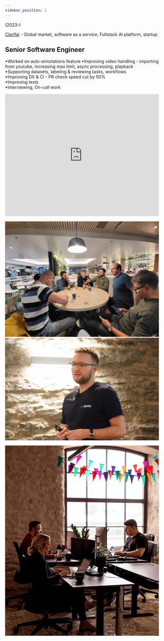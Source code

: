 ```yaml
---
sidebar_position: 1
---
```

(2023-)

[Clarifai](https://www.clarifai.com/) - Global market, software as a service, Fullstack AI platform, startup

## Senior Software Engineer

▪Worked on auto-annotations feature
▪Improving video handling - importing from youtube, increasing max limit, async processing, playback  
▪Supporting datasets, labeling & reviewing tasks, workflows  
▪Improving DX & CI - PR check speed cut by 50%  
▪Improving tests  
▪Interviewing, On-call work  

<iframe width="100%" height="400" src="https://www.youtube.com/embed/CD25FaeqVRc" title="Auto Annotate Your Entire Data with a Single Click: Auto Annotation Explained!" frameborder="0" allow="accelerometer; autoplay; clipboard-write; encrypted-media; gyroscope; picture-in-picture; web-share" referrerpolicy="strict-origin-when-cross-origin" allowfullscreen></iframe>



![](../img/20230825_011542.jpg)![](../img/1703367175304.jpg)

![](../img/1694690930981.jpg)